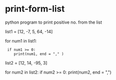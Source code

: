 # print-form-list
python program to print positive no. from the list
  
list1 = [12, -7, 5, 64, -14] 
  
for num1 in list1: 
      
     if num1 >= 0: 
        print(num1, end = "," )

list2 = [12, 14, -95, 3]

for num2 in list2: 
     if num2 >= 0: 
        print(num2, end = ",")
